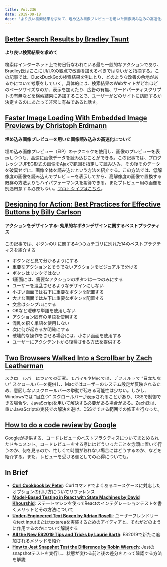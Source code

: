 ```yaml
---
title: Vol.236
date: 2019-09-18
desc: 'より良い検索結果を求めて、埋め込み画像プレビューを用いた画像読み込みの高速化、効果的なボタンデザインに関するベストプラクティス、ほか計10リンク'
---
```


## [Better Search Results by Bradley Taunt](https://bradleytaunt.com/better-search-results/)

#### より良い検索結果を求めて
検索はインターネット上で毎日行なわれている最も一般的なアクションであり、Bradley氏はここにUI/UXの観点で改善を加えるべきではないかと指摘する。この記事では、DuckDuckGoの検索結果を例にとり、どのような改善の余地があるかについて考察をしていく。具体的には、検索結果のWebサイトがどれほどのページサイズなのか、表示を加えたり、広告の有無、サードパーティスクリプトの有無などを検索結果に追加することで、ユーザーがどのサイトに訪問するか決定するのにあたって非常に有益であると話す。

## [Faster Image Loading With Embedded Image Previews by Christoph Erdmann](https://www.smashingmagazine.com/2019/08/faster-image-loading-embedded-previews/)

#### 埋め込み画像プレビューを用いた画像読み込みの高速化について
埋め込み画像プレビュー（EIP）のテクニックを使用し、画像のプレビューを表示しつつも、高速に画像データを読み込むことができる。この記事では、プログレッシブJPEG形式の画像をAjaxで範囲を指定して読み込み、その後そのデータを破棄せずに、画像全体を読み込むという方法を紹介する。この方法では、低解像度の画像を読み込んでプレビューを表示してから、高解像度の画像で置換する既存の方法よりもハイパフォーマンスを期待できる。またプレビュー用の画像を別途用意する必要もない。[プロトタイプはこちら](http://embedded-image-preview.cerdmann.com/prototype/)。

## [Designing for Action: Best Practices for Effective Buttons by Billy Carlson](https://balsamiq.com/learn/resources/articles/best-practices-button-design/)

#### アクションをデザインする: 効果的なボタンデザインに関するベストプラクティス
 この記事では、ボタンのUIに関する4つのカテゴリに別れた14のベストプラクティスを紹介する

- ボタンだと見て分かるようにする
- 重要なアクションとそうでないアクションをビジュアルで分ける
- ボタンはリンクではない
- 1画面には、需要なアクションのボタンは一つのみにする
- ユーザーを混乱させるようなデザインにしない
- 小さい画面では右下に重要なボタンを配置する
- 大きな画面では左下に重要なボタンを配置する
- 文言はシンプルにする
- OKなど曖昧な単語を使用しない
- アクション固有の単語を使用する
- 混乱を招く単語を使用しない
- 次に何が起きるか明確にする
- 破壊的な操作をさせる場合には、小さい画面を使用する
- ユーザーにアクシデントから復帰させる方法を提供する

## [Two Browsers Walked Into a Scrollbar by Zach Leatherman](https://www.filamentgroup.com/lab/scrollbars/)

スクロールバーについての研究。モバイルやMacでは、デフォルトで “目立たない” スクロールバーを提供し、Macではユーザーのシステム設定が反映されるため、意図しないスクロールバーの挙動が起きる可能性は少ない。しかし、Windowsでは ”目立つ” スクロールバーが表示されることがあり、CSSで制御できる場合や、JavaScriptを用いて解決する必要がある場合がある。Zach氏は、重いJavaScriptの実装での解決を避け、CSSでできる範囲での修正を行なった。

## [How to do a code review by Google](https://google.github.io/eng-practices/review/reviewer/)

Googleが提供する、コードレビューのベストプラクティスについてまとめられたドキュメント。コードレビューをする際にはどういったことを念頭に置いて行うのか、何を見るのか、忙しくて時間が取れない場合にはどうするのか、などを紹介する。また、レビューを受ける側としての心得についても。

## In Brief
- [**Curl Cookbook by Peter**](https://catonmat.net/cookbooks/curl): Curlコマンドでよくあるユースケースに対応したオプションの付け方についてリファレンス
- [**Model-Based Testing in React with State Machines by David Khourshid**](https://css-tricks.com/model-based-testing-in-react-with-state-machines/): ステートマシンを使ってReactのインテグレーションテストを書くメリットとその方法について
- [**Under-Engineered Text Boxen by Adrian Roselli**](http://adrianroselli.com/2019/09/under-engineered-text-boxen.html): ユーザーフレンドリーなtext inputまたはtextareaを実装するためのアイディアと、それがどのように作用するのかについて解説する
- [**All the New ES2019 Tips and Tricks by Laurie Barth**](https://css-tricks.com/all-the-new-es2019-tips-and-tricks/): ES2019で新たに追加されるメソッドを紹介
- [**How to Jest Snapshot Test the Difference by Robin Wieruch**](https://www.robinwieruch.de/jest-snapshot-test-difference): Jestのsnapshotテストを実行し、状態が変わる前と後の差分をとって確認する方法を解説

